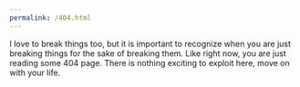 ```yaml
---
permalink: /404.html
---
```

I love to break things too, but it is important to recognize when
you are just breaking things for the sake of breaking them. Like
right now, you are just reading some 404 page. There is nothing 
exciting to exploit here, move on with your life.
